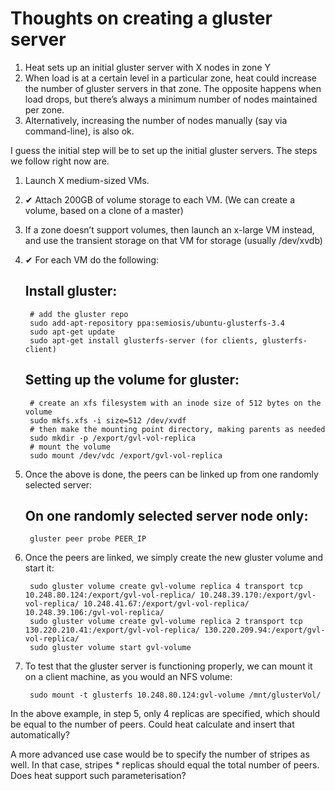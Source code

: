 # Thoughts on creating a gluster server

1. Heat sets up an initial gluster server with X nodes in zone Y
2. When load is at a certain level in a particular zone, heat could increase the number of gluster servers in that zone.
   The opposite happens when load drops, but there’s always a minimum number of nodes maintained per zone.
3. Alternatively, increasing the number of nodes manually (say via command-line), is also ok.

I guess the initial step will be to set up the initial gluster servers. The steps we follow right now are.

1. Launch X medium-sized VMs.
2. ✔︎ Attach 200GB of volume storage to each VM. (We can create a volume, based on a clone of a master)
3. If a zone doesn’t support volumes, then launch an x-large VM instead, and use the transient storage on that VM for
   storage (usually /dev/xvdb)
4. ✔︎ For each VM do the following:

    Install gluster:
    ----------------

        # add the gluster repo
        sudo add-apt-repository ppa:semiosis/ubuntu-glusterfs-3.4 ︎
        sudo apt-get update
        sudo apt-get install glusterfs-server (for clients, glusterfs-client)

    Setting up the volume for gluster:
    ----------------------------------

        # create an xfs filesystem with an inode size of 512 bytes on the volume
        sudo mkfs.xfs -i size=512 /dev/xvdf
        # then make the mounting point directory, making parents as needed
        sudo mkdir -p /export/gvl-vol-replica
        # mount the volume
        sudo mount /dev/vdc /export/gvl-vol-replica

5. Once the above is done, the peers can be linked up from one randomly selected server:

    On one randomly selected server node only:
    ------------------------------------------

        gluster peer probe PEER_IP

6. O︎nce the peers are linked, we simply create the new gluster volume and start it:

        sudo gluster volume create gvl-volume replica 4 transport tcp 10.248.80.124:/export/gvl-vol-replica/ 10.248.39.170:/export/gvl-vol-replica/ 10.248.41.67:/export/gvl-vol-replica/ 10.248.39.106:/gvl-vol-replica/
        sudo gluster volume create gvl-volume replica 2 transport tcp 130.220.210.41:/export/gvl-vol-replica/ 130.220.209.94:/export/gvl-vol-replica/
        sudo gluster volume start gvl-volume

7. To test that the gluster server is functioning properly, we can mount it on a client machine, as you would an NFS volume:

        sudo mount -t glusterfs 10.248.80.124:gvl-volume /mnt/glusterVol/

In the above example, in step 5, only 4 replicas are specified, which should be equal to the number of peers.
Could heat calculate and insert that automatically?

A more advanced use case would be to specify the number of stripes as well. In that case, stripes * replicas 
should equal the total number of peers. Does heat support such parameterisation?